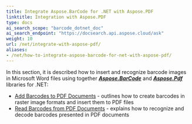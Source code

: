 ```yaml
---
title: Integrate Aspose.BarCode for .NET with Aspose.PDF
linktitle: Integration with Aspose.PDF
type: docs
ai_search_scope: "barcode_dotnet_doc"
ai_search_endpoint: "https://docsearch.api.aspose.cloud/ask"
weight: 10
url: /net/integrate-with-aspose-pdf/
aliases:
- /net/how-to-integrate-aspose-barcode-for-net-with-aspose-pdf/
---
```


In this section, it is described how to insert and recognize barcode images in Microsoft Word files using together [***Aspose.BarCode***](https://products.aspose.com/barcode/net/) and [***Aspose.Pdf***](https://products.aspose.com/pdf/net/) libraries for .NET:

- [Add Barcodes to PDF Documents](/barcode/net/add-barcode-to-pdf-document/) - outlines how to create barcodes in raster image formats and insert them to PDF files
- [Read Barcodes from PDF Documents](/barcode/net/read-barcode-from-pdf-document/) - explains how to recognize and decode barcodes presented in PDF documents